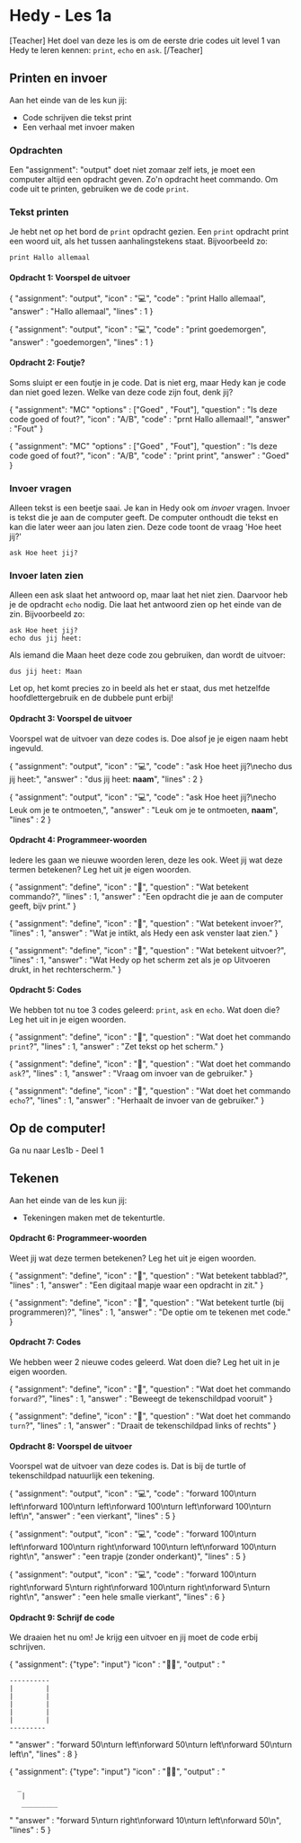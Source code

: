 # Hedy - Les 1a

[Teacher] Het doel van deze les is om de eerste drie codes uit level 1 van Hedy te leren kennen: `print`, `echo` en `ask`. [/Teacher]

## Printen en invoer

Aan het einde van de les kun jij:

* Code schrijven die tekst print
* Een verhaal met invoer maken

### Opdrachten
Een     "assignment": "output" doet niet zomaar zelf iets, je moet een computer altijd een opdracht geven. Zo'n opdracht heet commando. Om code uit te printen, gebruiken we de code `print`.

### Tekst printen

Je hebt net op het bord de `print` opdracht gezien. 
Een `print` opdracht print een woord uit, als het tussen aanhalingstekens staat. Bijvoorbeeld zo:

```hedy
print Hallo allemaal
```

#### Opdracht 1: Voorspel de uitvoer

{
    "assignment": "output",
    "icon"      : "💻",
    "code"      : "print Hallo allemaal",
    "answer"    : "Hallo allemaal",
    "lines"     : 1
}

{
    "assignment": "output",
    "icon"      : "💻",
    "code"      : "print goedemorgen",
    "answer"    : "goedemorgen",
    "lines"     : 1
}



#### Opdracht 2: Foutje?
Soms sluipt er een foutje in je code. Dat is niet erg, maar Hedy kan je code dan niet goed lezen.
Welke van deze code zijn fout, denk jij?

{
    "assignment": "MC"
    "options"   : ["Goed" , "Fout"],
    "question"  : "Is deze code goed of fout?",
    "icon"      : "A/B",
    "code"      : "prnt Hallo allemaal!",
    "answer"    : "Fout"
}

{
    "assignment": "MC"
    "options"   : ["Goed" , "Fout"],
    "question"  : "Is deze code goed of fout?",
    "icon"      : "A/B",
    "code"      : "print print",
    "answer"    : "Goed"
}



### Invoer vragen

Alleen tekst is een beetje saai. Je kan in Hedy ook om _invoer_ vragen. Invoer is tekst die je aan de computer geeft.
De computer onthoudt die tekst en kan die later weer aan jou laten zien.
Deze code toont de vraag 'Hoe heet jij?'

```hedy
ask Hoe heet jij?
```

### Invoer laten zien

Alleen een ask slaat het antwoord op, maar laat het niet zien. Daarvoor heb je de opdracht `echo` nodig. Die laat het antwoord zien op het einde van de zin.
Bijvoorbeeld zo:

```hedy
ask Hoe heet jij?
echo dus jij heet: 
```

Als iemand die Maan heet deze code zou gebruiken, dan wordt de uitvoer:

```
dus jij heet: Maan
```

Let op, het komt precies zo in beeld als het er staat, dus met hetzelfde hoofdlettergebruik en de dubbele punt erbij!


#### Opdracht 3: Voorspel de uitvoer

Voorspel wat de uitvoer van deze codes is. Doe alsof je je eigen naam hebt ingevuld.

{
    "assignment": "output",
    "icon"      : "💻",
    "code"      : "ask Hoe heet jij?\necho dus jij heet:",
    "answer"    : "dus jij heet: **naam**",
    "lines"     : 2
}

{
    "assignment": "output",
    "icon"      : "💻",
    "code"      : "ask Hoe heet jij?\necho Leuk om je te ontmoeten,",
    "answer"    : "Leuk om je te ontmoeten, **naam**",
    "lines"     : 2
}


#### Opdracht 4: Programmeer-woorden 

Iedere les gaan we nieuwe woorden leren, deze les ook. Weet jij wat deze termen betekenen? Leg het uit je eigen woorden. 

{
    "assignment": "define",
    "icon"      : "📖",
    "question"  : "Wat betekent commando?",
    "lines"     : 1,
    "answer"    : "Een opdracht die je aan de computer geeft, bijv print."
}

{
    "assignment": "define",
    "icon"      : "📖",
    "question"  : "Wat betekent invoer?",
    "lines"     : 1,
    "answer"    : "Wat je intikt, als Hedy een ask venster laat zien."
}

{
    "assignment": "define",
    "icon"      : "📖",
    "question"  : "Wat betekent uitvoer?",
    "lines"     : 1,
    "answer"    : "Wat Hedy op het scherm zet als je op Uitvoeren drukt, in het rechterscherm."
}

#### Opdracht 5: Codes

We hebben tot nu toe 3 codes geleerd: `print`, `ask` en `echo`. Wat doen die? Leg het uit in je eigen woorden. 

{
    "assignment": "define",
    "icon"      : "📖",
    "question"  : "Wat doet het commando `print`?",
    "lines"     : 1,
    "answer"    : "Zet tekst op het scherm."
}

{
    "assignment": "define",
    "icon"      : "📖",
    "question"  : "Wat doet het commando `ask`?",
    "lines"     : 1,
    "answer"    : "Vraag om invoer van de gebruiker."
}

{
    "assignment": "define",
    "icon"      : "📖",
    "question"  : "Wat doet het commando `echo`?",
    "lines"     : 1,
    "answer"    : "Herhaalt de invoer van de gebruiker."
}


## Op de computer!

Ga nu naar Les1b - Deel 1

## Tekenen

Aan het einde van de les kun jij:

* Tekeningen maken met de tekenturtle.


#### Opdracht 6: Programmeer-woorden 

Weet jij wat deze termen betekenen? Leg het uit je eigen woorden. 

{
    "assignment": "define",
    "icon"      : "📖",
    "question"  : "Wat betekent tabblad?",
    "lines"     : 1,
    "answer"    : "Een digitaal mapje waar een opdracht in zit."
}

{
    "assignment": "define",
    "icon"      : "📖",
    "question"  : "Wat betekent turtle (bij programmeren)?",
    "lines"     : 1,
    "answer"    : "De optie om te tekenen met code."
}

#### Opdracht 7: Codes

We hebben weer 2 nieuwe codes geleerd. Wat doen die? Leg het uit in je eigen woorden. 

{
    "assignment": "define",
    "icon"      : "📖",
    "question"  : "Wat doet het commando `forward`?",
    "lines"     : 1,
    "answer"    : "Beweegt de tekenschildpad vooruit"
}

{
    "assignment": "define",
    "icon"      : "📖",
    "question"  : "Wat doet het commando `turn`?",
    "lines"     : 1,
    "answer"    : "Draait de tekenschildpad links of rechts"
}


#### Opdracht 8: Voorspel de uitvoer

Voorspel wat de uitvoer van deze codes is. Dat is bij de turtle of tekenschildpad natuurlijk een tekening.

{
    "assignment": "output",
    "icon"      : "💻",
    "code"      : "forward 100\nturn left\nforward 100\nturn left\nforward 100\nturn left\nforward 100\nturn left\n",
    "answer"    : "een vierkant",
    "lines"     : 5
}

{
    "assignment": "output",
    "icon"      : "💻",
    "code"      : "forward 100\nturn left\nforward 100\nturn right\nforward 100\nturn left\nforward 100\nturn right\n",
    "answer"    : "een trapje (zonder onderkant)",
    "lines"     : 5
}

{
    "assignment": "output",
    "icon"      : "💻",
    "code"      : "forward 100\nturn right\nforward 5\nturn right\nforward 100\nturn right\nforward 5\nturn right\n",
    "answer"    : "een hele smalle vierkant",
    "lines"     : 6
}


#### Opdracht 9: Schrijf de code

We draaien het nu om! Je krijg een uitvoer en jij moet de code erbij schrijven.


{
    "assignment": {"type": "input"}
    "icon"      : "🧑‍💻",
    "output"    : "
```
----------
|        |
|        |
|        |
|        |
|        |
---------
```
"
    "answer"    : "forward 50\nturn left\nforward 50\nturn left\nforward 50\nturn left\n",
    "lines"     : 8
}



{
    "assignment": {"type": "input"}
    "icon"      : "🧑‍💻",
    "output"    : "
```
  _
   |
   _________
```
"
    "answer"    : "forward 5\nturn right\nforward 10\nturn left\nforward 50\n",
    "lines"     : 5
}
